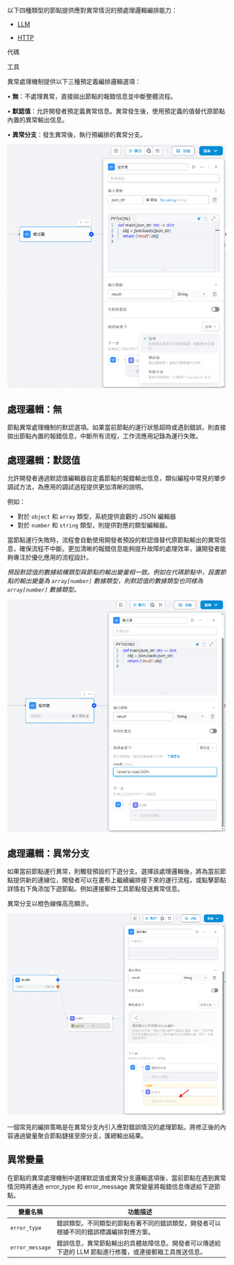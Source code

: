 以下四種類型的節點提供應對異常情況的預處理邏輯編排能力：

- [LLM](https://docs.dify.ai/zh-hans/guides/workflow/node/llm)

- [HTTP](https://docs.dify.ai/zh-hans/guides/workflow/node/http-request)

代碼

工具

異常處理機制提供以下三種預定義編排邏輯選項：

• **無**：不處理異常，直接拋出節點的報錯信息並中斷整體流程。

• **默認值**：允許開發者預定義異常信息。異常發生後，使用預定義的值替代原節點內置的異常輸出信息。

• **異常分支**：發生異常後，執行預編排的異常分支。

![異常處理](/工作流/異常處理/images/異常處理.png)

## 處理邏輯：無

節點異常處理機制的默認選項。如果當前節點的運行狀態超時或遇到錯誤，則直接拋出節點內置的報錯信息，中斷所有流程，工作流應用記錄為運行失敗。

## 處理邏輯：默認值

允許開發者通過默認值編輯器自定義節點的報錯輸出信息，類似編程中常見的單步調試方法，為應用的調試過程提供更加清晰的說明。

例如：

- 對於 ```object``` 和 ```array``` 類型，系統提供直觀的 JSON 編輯器
- 對於 ```number``` 和 ```string``` 類型，則提供對應的類型編輯器。

當節點運行失敗時，流程會自動使用開發者預設的默認值替代原節點輸出的異常信息，確保流程不中斷。更加清晰的報錯信息能夠提升故障的處理效率，讓開發者能夠專注於優化應用的流程設計。

*預設默認值的數據結構類型與節點的輸出變量相一致。例如在代碼節點中，設置節點的輸出變量為 ```array[number]``` 數據類型，則默認值的數據類型也同樣為 ```array[number]``` 數據類型。*

![異常處理默認值](/工作流/異常處理/images/異常處理默認值.png)

## 處理邏輯：異常分支
如果當前節點運行異常，則觸發預設的下遊分支。選擇該處理邏輯後，將為當前節點提供新的連線位，開發者可以在畫布上繼續編排接下來的運行流程，或點擊節點詳情右下角添加下遊節點。例如連接郵件工具節點發送異常信息。

異常分支以橙色線條高亮顯示。

![異常分支](/工作流/異常處理/images/異常分支.png)

一個常見的編排策略是在異常分支內引入應對錯誤情況的處理節點，將修正後的內容通過變量聚合節點鏈接至原分支，匯總輸出結果。

## 異常變量

在節點的異常處理機制中選擇默認值或異常分支邏輯選項後，當前節點在遇到異常情況時將通過 error_type 和 error_message 異常變量將報錯信息傳遞給下遊節點。

|變量名稱|功能描述|
|-------|-------|
|```error_type```|錯誤類型。不同類型的節點有著不同的錯誤類型，開發者可以根據不同的錯誤標識編排對應方案。|
|```error_message```|錯誤信息，異常節點輸出的具體故障信息。開發者可以傳遞給下遊的 LLM 節點進行修覆，或連接郵箱工具推送信息。|
